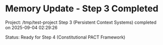 # Memory Update - Step 3 Completed

Project: /tmp/test-project
Step 3 (Persistent Context Systems) completed on 2025-09-04 02:29:26

Status: Ready for Step 4 (Constitutional PACT Framework)
